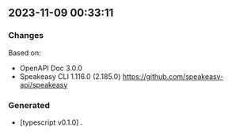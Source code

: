 

## 2023-11-09 00:33:11
### Changes
Based on:
- OpenAPI Doc 3.0.0 
- Speakeasy CLI 1.116.0 (2.185.0) https://github.com/speakeasy-api/speakeasy
### Generated
- [typescript v0.1.0] .